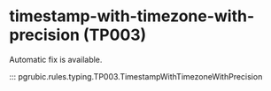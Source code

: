 # timestamp-with-timezone-with-precision (TP003)

Automatic fix is available.

::: pgrubic.rules.typing.TP003.TimestampWithTimezoneWithPrecision
